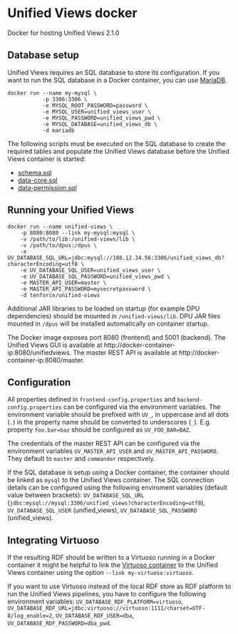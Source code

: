 # Unified Views docker
Docker for hosting Unified Views 2.1.0

## Database setup
Unified Views requires an SQL database to store its configuration. If you want to run the SQL database in a Docker container, you can use [MariaDB](https://registry.hub.docker.com/_/mariadb/).

    docker run --name my-mysql \
               -p 3306:3306 \
               -e MYSQL_ROOT_PASSWORD=password \
               -e MYSQL_USER=unified_views_user \
               -e MYSQL_PASSWORD=unified_views_pwd \
               -e MYSQL_DATABASE=unified_views_db \
               -d mariadb

The following scripts must be executed on the SQL database to create the required tables and populate the Unified Views database before the Unified Views container is started:
- [schema.sql](https://raw.githubusercontent.com/UnifiedViews/Core/UV_v2.1.0/db/mysql/schema.sql)
- [data-core.sql](https://raw.githubusercontent.com/UnifiedViews/Core/UV_v2.1.0/db/mysql/data-core.sql)
- [data-permission.sql](https://raw.githubusercontent.com/UnifiedViews/Core/UV_v2.1.0/db/mysql/data-permissions.sql)

## Running your Unified Views
    docker run --name unified-views \
        -p 8080:8080 --link my-mysql:mysql \
        -v /path/to/lib:/unified-views/lib \
        -v /path/to/dpus:/dpus \
        -e UV_DATABASE_SQL_URL=jdbc:mysql://188.12.34.56:3306/unified_views_db?characterEncoding=utf8 \
        -e UV_DATABASE_SQL_USER=unified_views_user \
        -e UV_DATABASE_SQL_PASSWORD=unified_views_pwd \
        -e MASTER_API_USER=master \
        -e MASTER_API_PASSWORD=mysecretpassword \
        -d tenforce/unified-views

Additional JAR libraries to be loaded on startup (for example DPU dependencies) should be mounted in `/unified-views/lib`. DPU JAR files mounted in `/dpus` will be installed automatically on container startup.

The Docker image exposes port 8080 (frontend) and 5001 (backend). The Unified Views GUI is available at http://docker-container-ip:8080/unifiedviews. The master REST API is available at http://docker-container-ip:8080/master. 

## Configuration
All properties defined in `frontend-config.properties` and `backend-config.properties` can be configured via the environment variables. The environment variable should be prefixed with `UV_`, in uppercase and all dots (`.`) in the property name should be converted to underscores (`_`). E.g. property `foo.bar=baz` should be configured as `UV_FOO_BAR=BAZ`. 

The credentials of the master REST API can be configured via the environment variables `UV_MASTER_API_USER` and `UV_MASTER_API_PASSWORD`. They default to `master` and `commander` respectively.

If the SQL database is setup using a Docker container, the container should be linked as `mysql` to the Unified Views container. The SQL connection details can be configured using the following enviroment variables (default value between brackets): `UV_DATABASE_SQL_URL` (`jdbc:mysql://mysql:3306/unified_views?characterEncoding=utf8`), `UV_DATABASE_SQL_USER` (unified_views), `UV_DATABASE_SQL_PASSWORD` (unified_views).

## Integrating Virtuoso
If the resulting RDF should be written to a Virtuoso running in a Docker container it might be helpful to link the [Virtuoso container](https://hub.docker.com/r/tenforce/virtuoso/) to the Unified Views container using the option `--link my-virtuoso:virtuoso`.

If you want to use Virtuoso instead of the local RDF store as RDF platform to run the Unified Views pipelines, you have to configure the following environment variables: `UV_DATABASE_RDF_PLATFORM=virtuoso`, `UV_DATABASE_RDF_URL=jdbc:virtuoso://virtuoso:1111/charset=UTF-8/log_enable=2`, `UV_DATABASE_RDF_USER=dba`, `UV_DATABASE_RDF_PASSWORD=dba_pwd`.

